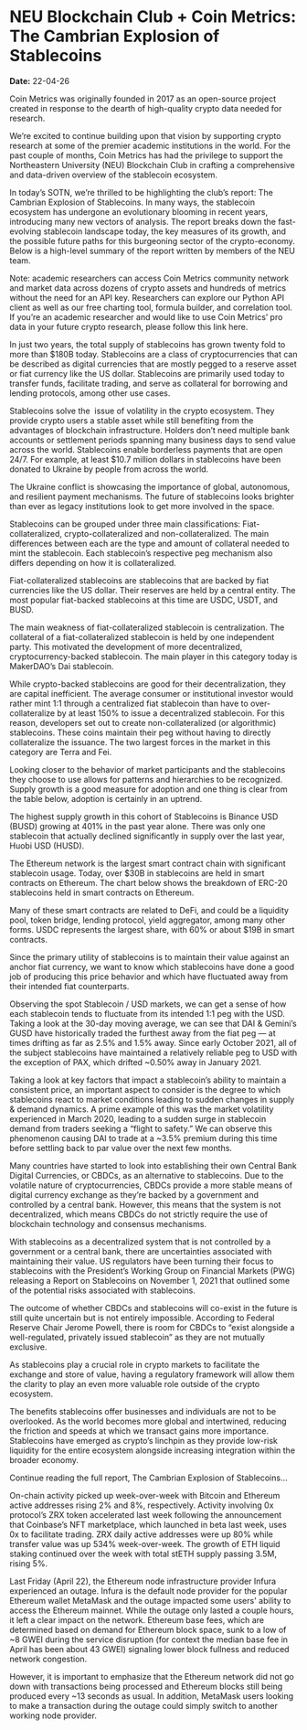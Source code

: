 # NEU Blockchain Club + Coin Metrics: The Cambrian Explosion of Stablecoins

**Date:** 22-04-26

Coin Metrics was originally founded in 2017 as an open-source project created in response to the dearth of high-quality crypto data needed for research.

We’re excited to continue building upon that vision by supporting crypto research at some of the premier academic institutions in the world. For the past couple of months, Coin Metrics has had the privilege to support the Northeastern University (NEU) Blockchain Club in crafting a comprehensive and data-driven overview of the stablecoin ecosystem.

In today’s SOTN, we’re thrilled to be highlighting the club’s report: The Cambrian Explosion of Stablecoins. In many ways, the stablecoin ecosystem has undergone an evolutionary blooming in recent years, introducing many new vectors of analysis. The report breaks down the fast-evolving stablecoin landscape today, the key measures of its growth, and the possible future paths for this burgeoning sector of the crypto-economy. Below is a high-level summary of the report written by members of the NEU team.

Note: academic researchers can access Coin Metrics community network and market data across dozens of crypto assets and hundreds of metrics without the need for an API key. Researchers can explore ​​our Python API client as well as our free charting tool, formula builder, and correlation tool. If you’re an academic researcher and would like to use Coin Metrics’ pro data in your future crypto research, please follow this link here.

In just two years, the total supply of stablecoins has grown twenty fold to more than $180B today. Stablecoins are a class of cryptocurrencies that can be described as digital currencies that are mostly pegged to a reserve asset or fiat currency like the US dollar. Stablecoins are primarily used today to transfer funds, facilitate trading, and serve as collateral for borrowing and lending protocols, among other use cases.

Stablecoins solve the  issue of volatility in the crypto ecosystem. They provide crypto users a stable asset while still benefiting from the advantages of blockchain infrastructure. Holders don’t need multiple bank accounts or settlement periods spanning many business days to send value across the world. Stablecoins enable borderless payments that are open 24/7. For example, at least $10.7 million dollars in stablecoins have been donated to Ukraine by people from across the world.

The Ukraine conflict is showcasing the importance of global, autonomous, and resilient payment mechanisms. The future of stablecoins looks brighter than ever as legacy institutions look to get more involved in the space.

Stablecoins can be grouped under three main classifications: Fiat-collateralized, crypto-collateralized and non-collateralized. The main differences between each are the type and amount of collateral needed to mint the stablecoin. Each stablecoin’s respective peg mechanism also differs depending on how it is collateralized.

Fiat-collateralized stablecoins are stablecoins that are backed by fiat currencies like the US dollar. Their reserves are held by a central entity. The most popular fiat-backed stablecoins at this time are USDC, USDT, and BUSD.

The main weakness of fiat-collateralized stablecoin is centralization. The collateral of a fiat-collateralized stablecoin is held by one independent party. This motivated the development of more decentralized, cryptocurrency-backed stablecoin. The main player in this category today is MakerDAO’s Dai stablecoin.

While crypto-backed stablecoins are good for their decentralization, they are capital inefficient. The average consumer or institutional investor would rather mint 1:1 through a centralized fiat stablecoin than have to over-collateralize by at least 150% to issue a decentralized stablecoin. For this reason, developers set out to create non-collateralized (or algorithmic) stablecoins. These coins maintain their peg without having to directly collateralize the issuance. The two largest forces in the market in this category are Terra and Fei.

Looking closer to the behavior of market participants and the stablecoins they choose to use allows for patterns and hierarchies to be recognized. Supply growth is a good measure for adoption and one thing is clear from the table below, adoption is certainly in an uptrend.

The highest supply growth in this cohort of Stablecoins is Binance USD (BUSD) growing at 401% in the past year alone. There was only one stablecoin that actually declined significantly in supply over the last year, Huobi USD (HUSD).

The Ethereum network is the largest smart contract chain with significant stablecoin usage. Today, over $30B in stablecoins are held in smart contracts on Ethereum. The chart below shows the breakdown of ERC-20 stablecoins held in smart contracts on Ethereum.

Many of these smart contracts are related to DeFi, and could be a liquidity pool, token bridge, lending protocol, yield aggregator, among many other forms. USDC represents the largest share, with 60% or about $19B in smart contracts.

Since the primary utility of stablecoins is to maintain their value against an anchor fiat currency, we want to know which stablecoins have done a good job of producing this price behavior and which have fluctuated away from their intended fiat counterparts.

Observing the spot Stablecoin / USD markets, we can get a sense of how each stablecoin tends to fluctuate from its intended 1:1 peg with the USD. Taking a look at the 30-day moving average, we can see that DAI & Gemini’s GUSD have historically traded the furthest away from the fiat peg — at times drifting as far as 2.5% and 1.5% away. Since early October 2021, all of the subject stablecoins have maintained a relatively reliable peg to USD with the exception of PAX, which drifted ~0.50% away in January 2021.

Taking a look at key factors that impact a stablecoin’s ability to maintain a consistent price, an important aspect to consider is the degree to which stablecoins react to market conditions leading to sudden changes in supply & demand dynamics. A prime example of this was the market volatility experienced in March 2020, leading to a sudden surge in stablecoin demand from traders seeking a “flight to safety.” We can observe this phenomenon causing DAI to trade at a ~3.5% premium during this time before settling back to par value over the next few months.

Many countries have started to look into establishing their own Central Bank Digital Currencies, or CBDCs, as an alternative to stablecoins. Due to the volatile nature of cryptocurrencies, CBDCs provide a more stable means of digital currency exchange as they’re backed by a government and controlled by a central bank. However, this means that the system is not decentralized, which means CBDCs do not strictly require the use of blockchain technology and consensus mechanisms.

With stablecoins as a decentralized system that is not controlled by a government or a central bank, there are uncertainties associated with maintaining their value. US regulators have been turning their focus to stablecoins with the President’s Working Group on Financial Markets (PWG) releasing a Report on Stablecoins on November 1, 2021 that outlined some of the potential risks associated with stablecoins.

The outcome of whether CBDCs and stablecoins will co-exist in the future is still quite uncertain but is not entirely impossible. According to Federal Reserve Chair Jerome Powell, there is room for CBDCs to “exist alongside a well-regulated, privately issued stablecoin” as they are not mutually exclusive.

As stablecoins play a crucial role in crypto markets to facilitate the exchange and store of value, having a regulatory framework will allow them the clarity to play an even more valuable role outside of the crypto ecosystem.

The benefits stablecoins offer businesses and individuals are not to be overlooked. As the world becomes more global and intertwined, reducing the friction and speeds at which we transact gains more importance. Stablecoins have emerged as crypto’s linchpin as they provide low-risk liquidity for the entire ecosystem alongside increasing integration within the broader economy.

Continue reading the full report, The Cambrian Explosion of Stablecoins…

On-chain activity picked up week-over-week with Bitcoin and Ethereum active addresses rising 2% and 8%, respectively. Activity involving 0x protocol’s ZRX token accelerated last week following the announcement that Coinbase’s NFT marketplace, which launched in beta last week, uses 0x to facilitate trading. ZRX daily active addresses were up 80% while transfer value was up 534% week-over-week. The growth of ETH liquid staking continued over the week with total stETH supply passing 3.5M, rising 5%.

Last Friday (April 22), the Ethereum node infrastructure provider Infura experienced an outage. Infura is the default node provider for the popular Ethereum wallet MetaMask and the outage impacted some users' ability to access the Ethereum mainnet. While the outage only lasted a couple hours, it left a clear impact on the network. Ethereum base fees, which are determined based on demand for Ethereum block space, sunk to a low of ~8 GWEI during the service disruption (for context the median base fee in April has been about 43 GWEI) signaling lower block fullness and reduced network congestion.

However, it is important to emphasize that the Ethereum network did not go down with transactions being processed and Ethereum blocks still being produced every ~13 seconds as usual. In addition, MetaMask users looking to make a transaction during the outage could simply switch to another working node provider.